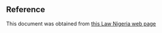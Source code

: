 # 

## Reference

This document was obtained from [this Law Nigeria web page](http://www.lawnigeria.com/LFN/T/Trade-%28EEC-Preferences-Under-the-Lome-Convention%29Act.php)